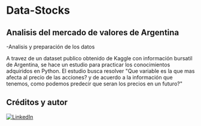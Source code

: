 # Data-Stocks
## Analisis del mercado de valores de Argentina

-Analisis y preparación de los datos

A travez de un dataset publico obtenido de Kaggle con información bursatil de Argentina, se hace un estudio para practicar los conocimientos adquiridos en Python. El estudio busca resolver "Que variable es la que mas afecta al precio de las acciones? y de acuerdo a la información que tenemos, como podemos predecir que seran los precios en un futuro?"

## Créditos y autor
[![LinkedIn](https://img.shields.io/badge/LinkedIn-Nestor_Diaz-0077B5?style=for-the-badge&logo=linkedin&logoColor=white&labelColor=101010)](https://www.linkedin.com/in/contadornestordiaz/)
